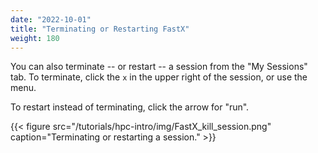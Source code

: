 ```yaml
---
date: "2022-10-01"
title: "Terminating or Restarting FastX"
weight: 180
---
```


You can also terminate -- or restart -- a session from the "My Sessions" tab.  To terminate, click the `x` in the upper right of the session, or use the menu.

To restart instead of terminating, click the arrow for "run".

{{< figure src="/tutorials/hpc-intro/img/FastX_kill_session.png" caption="Terminating or restarting a session." >}}


